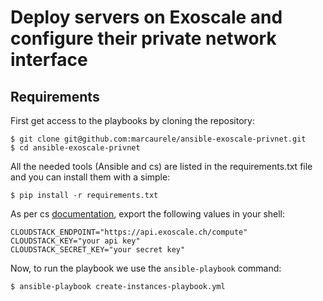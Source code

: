 # Deploy servers on Exoscale and configure their private network interface

## Requirements

First get access to the playbooks by cloning the repository:

    $ git clone git@github.com:marcaurele/ansible-exoscale-privnet.git
    $ cd ansible-exoscale-privnet

All the needed tools (Ansible and cs) are listed in the requirements.txt file and you can install them with a simple:

    $ pip install -r requirements.txt

As per cs [documentation](https://github.com/exoscale/cs), export the following values in your shell:

```
CLOUDSTACK_ENDPOINT="https://api.exoscale.ch/compute"
CLOUDSTACK_KEY="your api key"
CLOUDSTACK_SECRET_KEY="your secret key"
```


Now, to run the playbook we use the `ansible-playbook` command:

    $ ansible-playbook create-instances-playbook.yml

